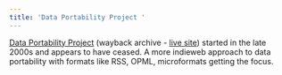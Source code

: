```yaml
---
title: 'Data Portability Project '
---
```

[Data Portability Project](https://web.archive.org/web/20090723171111/http://www.dataportability.org/) (wayback archive - [live site](http://www.dataportability.org/)) started in the late 2000s and appears to have ceased. A more indieweb approach to data portability with formats like RSS, OPML, microformats getting the focus.